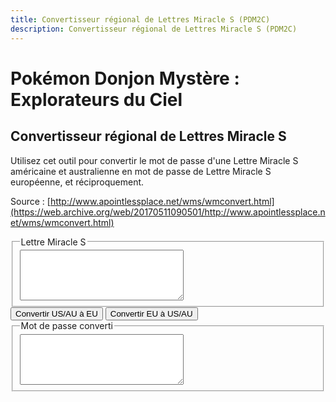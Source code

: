 ```yaml
---
title: Convertisseur régional de Lettres Miracle S (PDM2C)
description: Convertisseur régional de Lettres Miracle S (PDM2C)
---
```

# Pokémon Donjon Mystère : Explorateurs du Ciel
## Convertisseur régional de Lettres Miracle S
Utilisez cet outil pour convertir le mot de passe d'une Lettre Miracle S américaine et australienne en mot de passe de Lettre Miracle S européenne, et réciproquement.

Source : [http://www.apointlessplace.net/wms/wmconvert.html](https://web.archive.org/web/20170511090501/http://www.apointlessplace.net/wms/wmconvert.html)

<script type="text/javascript" src="/assets/js/tools/PMD2S/wmutils.js">
</script> 
<script type="text/javascript" src="/assets/js/tools/PMD2S/wm.js">
</script> 
<script type="text/javascript">		
		// This is a really bad hack.
		let curCountry = 1;
		
		// This is used in wm.js.
		function getOption(name) {
			switch(name) {
				case 'EU':
					return (curCountry == 2);
				break;
				
				default:
					return false;
				break;
			}
		}
		
		// Don't allow option setting on this page.
		function setOption(name, value) {
			return false;
		}
		
		function setError(text) {
			$('outputbox').value = text;
		}
		
		function getByteSwap() {
			if(getOption("EU")) {
				return WMSParser.byteSwapEU;
			}
			else {
				return WMSParser.byteSwap;
			}
		}
	
		let convertedThisSession = false;
		function doConvert(fromCountry) {
			let mailString = WMSParser.sanitize($('inputbox').value);
			if(mailString.length != 34) {
				setError("Désolé, le mot de passe de la Lettre Miracle S entré n'a pas la bonne longueur ou contient des caractères invalides.");
				return false;
			}
			
			// Parse the code as the fromCountry first.
			curCountry = fromCountry;
			let unscrambled = WMSParser.unscrambleString(mailString, getByteSwap());
			
			// 3 - 1 = 2, 3 - 2 = 1. What a wonderful piece of logic.
			curCountry = 3 - fromCountry;
			let scrambled = WMSParser.scrambleString(unscrambled, getByteSwap());
			
			// Write the newly scrambled code in the box.
			$('outputbox').value = prettyMailString(scrambled, 2, 7);
			
			// Tracking
			if(typeof(_gaq) != 'undefined' && !convertedThisSession) {
				if(typeof(_gaq.push) != 'undefined') {
					_gaq.push(['_trackPageview', "/wms/converter/converted"]);
					convertedThisSession = true;
				}
			}
		}
</script>

<fieldset> 
  <legend>
    <span style="font-weight: normal;">Lettre Miracle S</span>
  </legend> 
  <strong>
    <textarea id="inputbox" rows="5" cols="30"></textarea> 
  </strong>
</fieldset>                
<input type="button" value="Convertir US/AU à EU" id="convertUSbtn" onclick="doConvert(1)">
<input type="button" value="Convertir EU à US/AU" id="convertEUbtn" onclick="doConvert(2)">
<fieldset> 
  <legend>
    <span style="font-weight: normal;">Mot de passe converti</span>
  </legend> 
  <textarea id="outputbox" rows="5" cols="30"></textarea> 
</fieldset>
